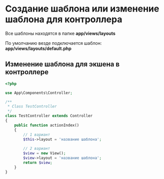# Создание шаблона или изменение шаблона для контроллера

Все шаблоны находятся в папке <b>app/views/layouts</b>

<p>По умолчанию везде подключается шаблон: <b>app/views/layouts/default.php</b></p>

## Изменение шаблона для экшена в контроллере

```php
<?php

use App\Components\Controller;

/**
 * Class TestController
 */
class TestController extends Controller
{
    public function actionIndex()
    {
        // 1 вариант
        $this->layout = 'название шаблона';
        
        // 2 вариант
        $view = new View();
        $view->layout = 'название шаблона';
        return $view;
    }
}
```